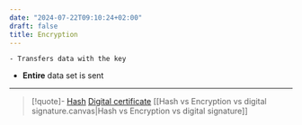```yaml
---
date: "2024-07-22T09:10:24+02:00"
draft: false
title: Encryption
---
```


    - Transfers data with the key 

-   **Entire** data set is sent

------------------------------------------------------------------------

> \[!quote\]- [Hash](/Notes/posts/Hash) [Digital
> certificate](/Notes/posts/Digital_certificate) \[\[Hash vs Encryption
> vs digital signature.canvas\|Hash vs Encryption vs digital
> signature\]\]
